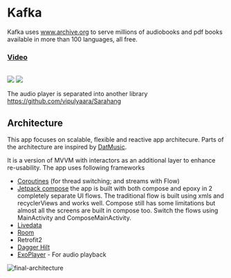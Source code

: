 # Kafka

Kafka uses www.archive.org to serve millions of audiobooks and pdf books available in more than 100 languages, all free.

### [Video](https://vimeo.com/user68598793/review/472788300/8256f4487c)

</br>


<img src="https://user-images.githubusercontent.com/6247940/218860894-99674641-3a46-46bc-83b5-fb4c9e83c805.png">
<img src="https://user-images.githubusercontent.com/6247940/218861002-ff07951f-e9a5-428a-ad60-05b5e1393ccd.png">


The audio player is separated into another library https://github.com/vipulyaara/Sarahang

## Architecture

This app focuses on scalable, flexible and reactive app architecure. Parts of the architecture are inspired by [DatMusic](https://github.com/alashow/datmusic-android).

It is a version of MVVM with interactors as an additional layer to enhance re-usability. The app uses following frameworks


* [Coroutines](https://kotlinlang.org/docs/reference/coroutines-overview.html) (for thread switching; and streams with Flow)
* [Jetpack compose](https://developer.android.com/jetpack/compose) 
the app is built with both compose and epoxy in 2 completely separate UI flows. The traditional flow is built using xmls and recyclerViews and works well. Compose still has some limitations but almost all the screens are built in compose too. Switch the flows using MainActivity and ComposeMainActivity.
* [Livedata](https://developer.android.com/topic/libraries/architecture/livedata)
* [Room](https://developer.android.com/topic/libraries/architecture/room)
* Retrofit2
* [Dagger Hilt](https://dagger.dev/hilt/)
* [ExoPlayer](https://github.com/google/ExoPlayer) - For audio playback


![final-architecture](https://user-images.githubusercontent.com/6247940/75632907-cb5f5780-5c00-11ea-974d-ff7a5e8b0a21.png)
